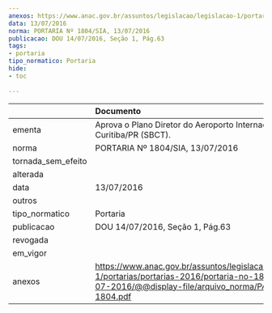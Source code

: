 ```yaml
---
anexos: https://www.anac.gov.br/assuntos/legislacao/legislacao-1/portarias/portarias-2016/portaria-no-1804-sia-13-07-2016/@@display-file/arquivo_norma/PA2016-1804.pdf
data: 13/07/2016
norma: PORTARIA Nº 1804/SIA, 13/07/2016
publicacao: DOU 14/07/2016, Seção 1, Pág.63
tags:
- portaria
tipo_normatico: Portaria
hide: 
- toc 
 
---
```


|                    | Documento                                                                                                                                                      |
|:-------------------|:---------------------------------------------------------------------------------------------------------------------------------------------------------------|
| ementa             | Aprova o Plano Diretor do Aeroporto Internacional de Curitiba/PR (SBCT).                                                                                       |
| norma              | PORTARIA Nº 1804/SIA, 13/07/2016                                                                                                                               |
| tornada_sem_efeito |                                                                                                                                                                |
| alterada           |                                                                                                                                                                |
| data               | 13/07/2016                                                                                                                                                     |
| outros             |                                                                                                                                                                |
| tipo_normatico     | Portaria                                                                                                                                                       |
| publicacao         | DOU 14/07/2016, Seção 1, Pág.63                                                                                                                                |
| revogada           |                                                                                                                                                                |
| em_vigor           |                                                                                                                                                                |
| anexos             | https://www.anac.gov.br/assuntos/legislacao/legislacao-1/portarias/portarias-2016/portaria-no-1804-sia-13-07-2016/@@display-file/arquivo_norma/PA2016-1804.pdf |